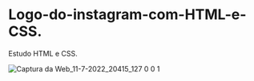 # Logo-do-instagram-com-HTML-e-CSS.
Estudo HTML e CSS.

![Captura da Web_11-7-2022_20415_127 0 0 1](https://user-images.githubusercontent.com/90490174/178373292-b18b0dcc-7d2a-41e7-a13a-3f811d25bf66.jpeg)
